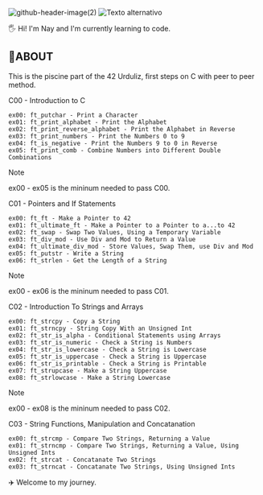 
![github-header-image(2)](https://github.com/user-attachments/assets/48f39ec9-2523-4668-aa60-655f648a4896)
![Texto alternativo](https://i.pinimg.com/originals/50/a5/13/50a513fa5b00522a0b4327da51316030.gif)

🖐️ Hi! I'm Nay and I'm currently learning to code.

<h2>🚀ABOUT</h2>

This is the piscine part of the 42 Urduliz, first steps on C with peer to peer method.

C00 - Introduction to C

    ex00: ft_putchar - Print a Character
    ex01: ft_print_alphabet - Print the Alphabet
    ex02: ft_print_reverse_alphabet - Print the Alphabet in Reverse
    ex03: ft_print_numbers - Print the Numbers 0 to 9
    ex04: ft_is_negative - Print the Numbers 9 to 0 in Reverse
    ex05: ft_print_comb - Combine Numbers into Different Double Combinations

Note

ex00 - ex05 is the mininum needed to pass C00.

C01 - Pointers and If Statements

    ex00: ft_ft - Make a Pointer to 42
    ex01: ft_ultimate_ft - Make a Pointer to a Pointer to a...to 42
    ex02: ft_swap - Swap Two Values, Using a Temporary Variable
    ex03: ft_div_mod - Use Div and Mod to Return a Value
    ex04: ft_ultimate_div_mod - Store Values, Swap Them, use Div and Mod
    ex05: ft_putstr - Write a String
    ex06: ft_strlen - Get the Length of a String

Note

ex00 - ex06 is the mininum needed to pass C01.

C02 - Introduction To Strings and Arrays

    ex00: ft_strcpy - Copy a String
    ex01: ft_strncpy - String Copy With an Unsigned Int
    ex02: ft_str_is_alpha - Conditional Statements using Arrays
    ex03: ft_str_is_numeric - Check a String is Numbers
    ex04: ft_str_is_lowercase - Check a String is Lowercase
    ex05: ft_str_is_uppercase - Check a String is Uppercase
    ex06: ft_str_is_printable - Check a String is Printable
    ex07: ft_strupcase - Make a String Uppercase
    ex08: ft_strlowcase - Make a String Lowercase

Note

ex00 - ex08 is the mininum needed to pass C02.

C03 - String Functions, Manipulation and Concatanation

    ex00: ft_strcmp - Compare Two Strings, Returning a Value
    ex01: ft_strncmp - Compare Two Strings, Returning a Value, Using Unsigned Ints
    ex02: ft_strcat - Concatanate Two Strings
    ex03: ft_strncat - Concatanate Two Strings, Using Unsigned Ints


✈️ Welcome to my journey.
